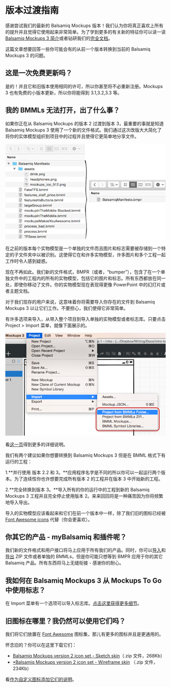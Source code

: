 # 版本过渡指南

感谢尝试我们的最新的 Balsamiq Mockups 版本！我们认为你将真正喜欢上所有的提升并且觉得它使用起来非常简单。为了学到更多的有关新的特征你可以读一读 [Balsamiq Mockups 3 简介](http://support.balsamiq.com/customer/portal/articles/1844131)或者钻研我们的[完全文档](http://support.balsamiq.com/customer/portal/articles/127377)。

这篇文章想要回答一些你可能会有的从前一个版本转换到当前的 Balsamiq Mockups 3 的问题。

## 这是一次免费更新吗？

是的！并且它和旧版本使用相同的许可，所以你甚至将不必重新注册。Mockups 3 也有免费的小版本更新，所以你将能得到 3.1,3.2,3.3 等。

## 我的 BMMLs 无法打开，出了什么事？

如果你正在从 Balsamiq Mockups 的版本 2 过渡到版本 3，最重要的事就是知道 Balsamiq Mockups 3 使用了一个新的文件格式。我们通过这次改版大大简化了将你的实体模型组织到项目中的过程并且使得它更简单地分享文件。  

![image](images/migration.png)

在之前的版本每个实物模型是一个单独的文件而且图片和标志需要被存储到一个特定的子文件夹中以被识别。这使得它在和许多实物模型，许多图片和多个工程一起工作时令人感到疑惑。

现在不再如此。我们新的文件格式，BMPR（或者，“bumper”），包含了在一个单独文件中的工程内的所有的实物模型，包括它的图片和标志。所有东西都放在同一处，即使你移动了文件。你的实物模型现在表现得更像 PowerPoint 中的幻灯片或者主题文档。

对于我们现存的用户来说，这意味着你将需要导入你存在的文件到 Balsamiq Mockups 3 以让它们工作。不要担心，我们使得它非常简单。

有许多选项来导入，从带入整个项目到导入单独的实物模型或者标志库。只要点击 Project > Import 菜单，就像下面展示的。

![image](images/import.png)

看[这一页](http://support.balsamiq.com/customer/portal/articles/1895737#importingbmml)得到更多的详细说明。

我们有两个建议如果你想要转换到  Balsamiq Mockups 3 但是在 BMML 格式下有运行的工程：

1.**并行使用 版本 2.2 和 3。**应用程序名字是不同的所以你可以一起运行两个版本。为了连续性你也许想要完成所有版本 2 的工程并在版本 3 中开始新的工程。

2.**完全转换到版本 3。**导入所有的你的运行中的工程到新的 Balsamiq Mockups 3 工程并且完全停止使用版本 2。来来回回将是一种痛苦因为你将频繁地导入导出。

导入的实物模型应该看起来和它们在前一个版本中一样，除了我们旧的图标已经被 [Font Awesome icons](http://support.balsamiq.com/customer/portal/articles/110202) 代替（你会更喜欢）。

## 你其它的产品 - myBalsamiq 和插件呢？

我们新的文件格式和用户接口将马上应用于所有我们的产品。同时，你可以[导入](http://support.balsamiq.com/customer/portal/articles/1895737)和[导出](http://support.balsamiq.com/customer/portal/articles/111730#exportbmml) ZIP 文件或者单独的 BMMLs，但是你可能只想等到 BMPR 应用于你的其它 Balsamiq 产品。所有东西将马上无缝衔接 - 感谢你的耐心。

## 我如何在 Balsamiq Mockups 3 从 Mockups To Go 中使用标志？

在 Import 菜单有一个选项可以导入标志库。[点击这里获得更多细节](http://support.balsamiq.com/customer/portal/articles/1895737#importingsymbols)。

## 旧图标在哪里？我仍然可以使用它们吗？

我们将它们放置在 [Font Awesome](http://support.balsamiq.com/customer/portal/articles/110202) 图标集，那儿有更多的图标并且是更通用的。

怀念旧的？你可以在这里下载它们：

- [Balsamiq Mockups version 2 icon set - Sketch skin](http://media.balsamiq.com/files/balsamiq_2_icons_sketch.zip)（.zip 文件，268Kb）
- [•Balsamiq Mockups version 2 icon set - Wireframe skin](http://media.balsamiq.com/files/balsamiq_2_icons_wireframe.zip) （.zip 文件，234Kb）

看[作为自定义图标添加它们的说明](http://support.balsamiq.com/customer/portal/articles/110202#packs)。

